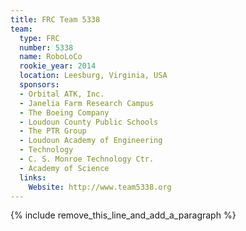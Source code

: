 ```yaml
---
title: FRC Team 5338
team:
  type: FRC
  number: 5338
  name: RoboLoCo
  rookie_year: 2014
  location: Leesburg, Virginia, USA
  sponsors:
  - Orbital ATK, Inc.
  - Janelia Farm Research Campus
  - The Boeing Company
  - Loudoun County Public Schools
  - The PTR Group
  - Loudoun Academy of Engineering
  - Technology
  - C. S. Monroe Technology Ctr.
  - Academy of Science
  links:
    Website: http://www.team5338.org
---
```


{% include remove_this_line_and_add_a_paragraph %}
